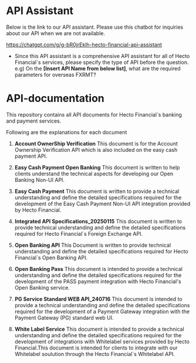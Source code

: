 # API Assistant

Below is the link to our API assistant. Please use this chatbot for inquiries about our API when we are not available.

https://chatgpt.com/g/g-bR0jrEklh-hecto-financial-api-assistant

* Since this API assistant is a comprehensive API assistant for all of Hecto Financial`s services, please specify the type of API before the question.
   e.g) On the **[Insert API Name from below list]**, what are the required parameters for overseas FXRMT?

# API-documentation
This repository contains all API documents for Hecto Financial`s banking and payment services.

Following are the explanations for each document

1. **Account OwnerShip Verification**
   This document is for the Account Ownership Verification API which is also included on the easy cash payment API.

3. **Easy Cash Payment Open Banking**
   This document is written to help clients understand the technical aspects for developing our Open Banking Non-UI API. 

4. **Easy Cash Payment**
   This document is written to provide a technical understanding and define the detailed specifications required for the development of the Easy Cash Payment Non-UI API integration provided by Hecto Financial.

4. **Integrated API Specifications_20250115**
   This document is written to provide technical understanding and define the detailed specifications required for Hecto Financial`s Foreign Exchange API.
   
5. **Open Banking API** 
   This Document is written to provide technical understanding and define the detailed specifications required for Hecto Financial`s Open Banking API.
   
7. **Open Banking Pass**
   This document is intended to provide a technical understanding and define the detailed specifications required for the development of the PASS payment integration with Hecto Financial's Open Banking service.

8. **PG Service Standard WEB API_240716**
    This document is intended to provide a technical understanding and define the detailed specifications required for the development of a Payment Gateway integration with the Payment Gateway (PG) standard web UI.
   
9. **White Label Service**
   This document is intended to provide a technical understanding and define the detailed specifications required for the development of integrations with Whitelabel services provided by Hecto Financial.This document is intended for clients to integrate with our Whitelabel soulution through the Hecto Financial`s Whitelabel API.
   

